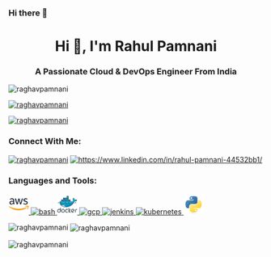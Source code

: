 ### Hi there 👋

<h1 align="center">Hi 👋, I'm Rahul Pamnani</h1>
<h3 align="center">A Passionate Cloud & DevOps Engineer From India</h3>

<p align="left"> <img src="https://komarev.com/ghpvc/?username=raghavpamnani&label=Profile%20views&color=0e75b6&style=flat" alt="raghavpamnani" /> </p>

<p align="left"> <a href="https://github.com/ryo-ma/github-profile-trophy"><img src="https://github-profile-trophy.vercel.app/?username=raghavpamnani" alt="raghavpamnani" /></a> </p>

<p align="left"> <a href="https://twitter.com/raghavpamnani" target="blank"><img src="https://img.shields.io/twitter/follow/raghavpamnani?logo=twitter&style=for-the-badge" alt="raghavpamnani" /></a> </p>

<h3 align="left">Connect With Me:</h3>
<p align="left">
<a href="https://twitter.com/raghavpamnani" target="blank"><img align="center" src="https://raw.githubusercontent.com/rahuldkjain/github-profile-readme-generator/master/src/images/icons/Social/twitter.svg" alt="raghavpamnani" height="30" width="40" /></a>
<a href="https://www.linkedin.com/in/rahul-pamnani-cloud-devops-engineer/" target="blank"><img align="center" src="https://raw.githubusercontent.com/rahuldkjain/github-profile-readme-generator/master/src/images/icons/Social/linked-in-alt.svg" alt="https://www.linkedin.com/in/rahul-pamnani-44532bb1/" height="30" width="40" /></a>
</p>

<h3 align="left">Languages and Tools:</h3>
<p align="left"> <a href="https://aws.amazon.com" target="_blank" rel="noreferrer"> <img src="https://raw.githubusercontent.com/devicons/devicon/master/icons/amazonwebservices/amazonwebservices-original-wordmark.svg" alt="aws" width="40" height="40"/> </a> <a href="https://www.gnu.org/software/bash/" target="_blank" rel="noreferrer"> <img src="https://www.vectorlogo.zone/logos/gnu_bash/gnu_bash-icon.svg" alt="bash" width="40" height="40"/> </a> <a href="https://www.docker.com/" target="_blank" rel="noreferrer"> <img src="https://raw.githubusercontent.com/devicons/devicon/master/icons/docker/docker-original-wordmark.svg" alt="docker" width="40" height="40"/> </a> <a href="https://cloud.google.com" target="_blank" rel="noreferrer"> <img src="https://www.vectorlogo.zone/logos/google_cloud/google_cloud-icon.svg" alt="gcp" width="40" height="40"/> </a> <a href="https://www.jenkins.io" target="_blank" rel="noreferrer"> <img src="https://www.vectorlogo.zone/logos/jenkins/jenkins-icon.svg" alt="jenkins" width="40" height="40"/> </a> <a href="https://kubernetes.io" target="_blank" rel="noreferrer"> <img src="https://www.vectorlogo.zone/logos/kubernetes/kubernetes-icon.svg" alt="kubernetes" width="40" height="40"/> </a> <a href="https://www.python.org" target="_blank" rel="noreferrer"> <img src="https://raw.githubusercontent.com/devicons/devicon/master/icons/python/python-original.svg" alt="python" width="40" height="40"/> </a> </p>

<p><img align="left" src="https://github-readme-stats.vercel.app/api/top-langs?username=raghavpamnani&show_icons=true&locale=en&layout=compact" alt="raghavpamnani" /></p>

<p>&nbsp;<img align="center" src="https://github-readme-stats.vercel.app/api?username=raghavpamnani&show_icons=true&locale=en" alt="raghavpamnani" /></p>

<p><img align="center" src="https://github-readme-streak-stats.herokuapp.com/?user=raghavpamnani&" alt="raghavpamnani" /></p>

